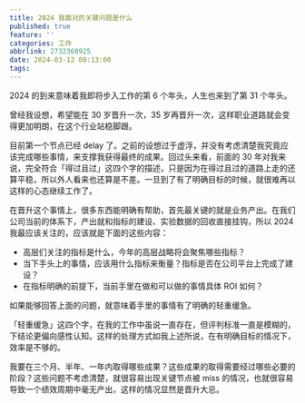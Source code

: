 ```yaml
---
title: 2024 我面对的关键问题是什么
published: true
feature: ''
categories: 工作
abbrlink: 2732360925
date: 2024-03-12 08:13:00
tags:
---
```


2024 的到来意味着我即将步入工作的第 6 个年头，人生也来到了第 31 个年头。

曾经我设想，希望能在 30 岁晋升一次，35 岁再晋升一次，这样职业道路就会变得更加明朗，在这个行业站稳脚跟。

目前第一个节点已经 delay 了。之前的设想过于虚浮，并没有考虑清楚我究竟应该完成哪些事情，来支撑我获得最终的成果。回过头来看，前面的 30 年对我来说，完全符合「得过且过」这四个字的描述，只是因为在得过且过的道路上走的还算平稳，所以外人看来也还算是不差。一旦到了有了明确目标的时候，就很难再以这样的心态继续工作了。

在晋升这个事情上，很多东西能明确有帮助，首先最关键的就是业务产出。在我们公司当前的体系下，产出就和指标的建设、实验数据的回收直接挂钩，所以 2024 我最应该关注的，应该就是下面的这些内容：

- 高层们关注的指标是什么，今年的高层战略将会聚焦哪些指标？
- 当下手头上的事情，应该用什么指标来衡量？指标是否在公司平台上完成了建设？
- 在指标明确的前提下，当前手里在做和可以做的事情具体 ROI 如何？

如果能够回答上面的问题，就意味着手里的事情有了明确的轻重缓急。

「轻重缓急」这四个字，在我的工作中虽说一直存在，但评判标准一直是模糊的，下结论更偏向感性认知。这样的处理方式如我上述所说，在有明确目标的情况下，效率是不够的。

我要在三个月、半年、一年内取得哪些成果？这些成果的取得需要经过哪些必要的阶段？这些问题不考虑清楚，就很容易出现关键节点被 miss 的情况，也就很容易导致一个绩效周期中毫无产出，这样的情况显然是晋升大忌。
